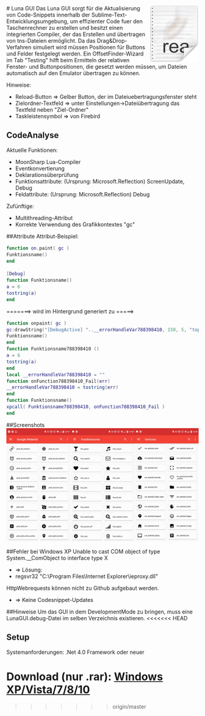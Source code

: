 <img src="icon.png" align="right" />
# Luna GUI
Das Luna GUI sorgt für die Aktualisierung von Code-Snippets innerhalb der Sublime-Text-Entwicklungsumgebung, um effizienter Code 
fuer den Taschenrechner zu erstellen und besitzt einen integrierten Compiler, der das Erstellen und übertragen von tns-Dateien 
ermöglicht.
Da das Drag&Drop-Verfahren simuliert wird müssen Positionen für Buttons und Felder festgelegt werden.
Ein OffsetFinder-Wizard im Tab "Testing" hilft beim Ermitteln der relativen Fenster- und Buttonpositionen, die gesetzt werden müssen,
um Dateien automatisch auf den Emulator übertragen zu können.

Hinweise:
- Reload-Button => Gelber Button, der im Dateiuebertragungsfenster steht
- Zielordner-Textfeld => unter Einstellungen->Dateiübertragung das Textfeld neben "Ziel-Ordner"
- Taskleistensymbol => von Firebird

## CodeAnalyse
Aktuelle Funktionen:
- MoonSharp Lua-Compiler
- Eventkonvertierung
- Deklarationsüberprüfung
- Funktionsattribute: (Ursprung: Microsoft.Reflection) ScreenUpdate, Debug
- Feldattribute: (Ursprung: Microsoft.Reflection) Debug

Zufünftige:
- Multithreading-Attribut
- Korrekte Verwendung des Grafikkontextes "gc"


##Attribute
Attribut-Beispiel:
```lua
function on.paint( gc )
Funktionsname()
end

[Debug]
function Funktionsname()
a = 6
tostring(a)
end
```
=======> wird im Hintergrund generiert zu =====>
```lua
function onpaint( gc )
gc:drawString("[DebugActive] "..__errorHandleVar788398410, 150, 5, "top")
Funktionsname()
end
function Funktionsname788398410 ()
a = 6
tostring(a)
end
local __errorHandleVar788398410 = ""
function onFunction788398410_Fail(err)
__errorHandleVar788398410 = tostring(err)
end
function Funktionsname()
xpcall( Funktionsname788398410, onFunction788398410_Fail )
end
```

##Screenshots
![Image](https://raw.githubusercontent.com/mikepenz/Android-Iconics/develop/DEV/github/screenshots1.jpg)


##Fehler bei Windows XP
Unable to cast COM object of type System.__ComObject to interface type X 
- => Lösung:
- regsvr32 "C:\Program Files\Internet Explorer\ieproxy.dll"

HttpWebrequests können nicht zu Github aufgebaut werden.
- => Keine Codesnippet-Updates

##Hinweise
Um das GUI in dem DevelopmentMode zu bringen, muss eine LunaGUI.debug-Datei im selben Verzeichnis existieren.
<<<<<<< HEAD

## Setup
Systemanforderungen:
.Net 4.0 Framework oder neuer

Download (nur .rar):
[Windows XP/Vista/7/8/10](https://github.com/DanThePman/Luna-GUI/blob/master/Luna%20GUI/bin/x86/)
=======
>>>>>>> origin/master
